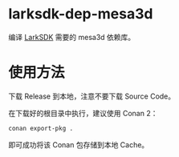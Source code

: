 # larksdk-dep-mesa3d

编译 [LarkSDK](https://gitee.com/cytech_05/larksdk) 需要的 mesa3d 依赖库。

# 使用方法

下载 Release 到本地，注意不要下载 Source Code。

在下载好的根目录中执行，建议使用 Conan 2：

```bash
conan export-pkg .
```

即可成功将该 Conan 包存储到本地 Cache。

